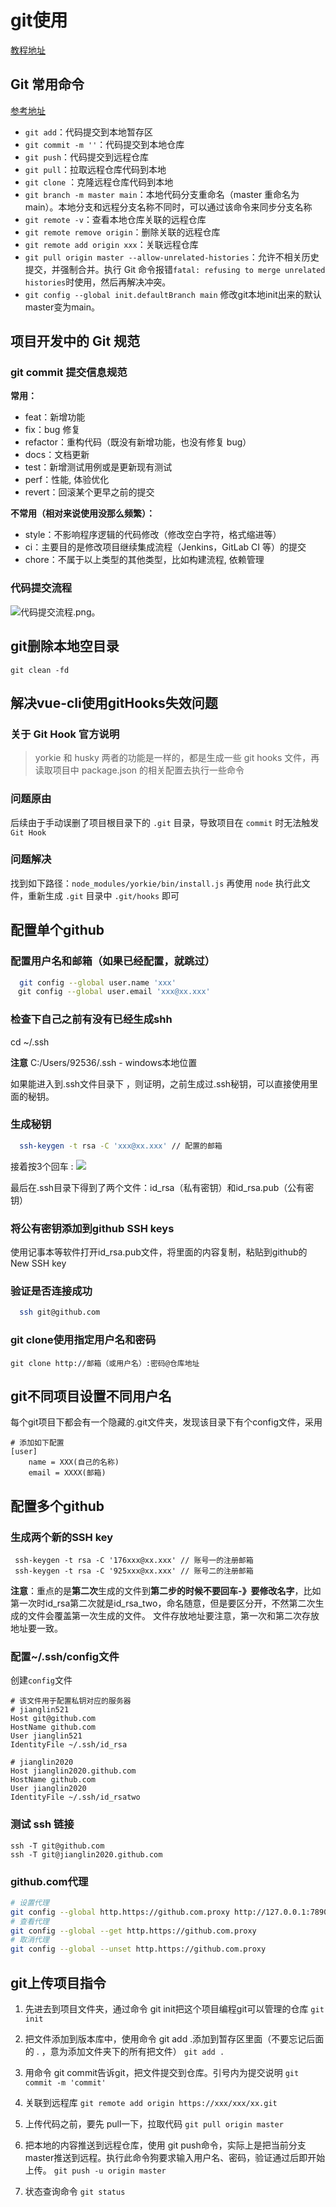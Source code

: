 # git使用

[教程地址](https://juejin.im/post/6869519303864123399)

## Git 常用命令

[参考地址](http://cleaner.love/tool/git.html)

- `git add`：代码提交到本地暂存区
- `git commit -m ''`：代码提交到本地仓库
- `git push`：代码提交到远程仓库
- `git pull`：拉取远程仓库代码到本地
- `git clone` ：克隆远程仓库代码到本地
- `git branch -m master main`：本地代码分支重命名（master 重命名为 main）。本地分支和远程分支名称不同时，可以通过该命令来同步分支名称
- `git remote -v`：查看本地仓库关联的远程仓库
- `git remote remove origin`：删除关联的远程仓库
- `git remote add origin xxx`：关联远程仓库
- `git pull origin master --allow-unrelated-histories`：允许不相关历史提交，并强制合并。执行 Git 命令报错`fatal: refusing to merge unrelated histories`时使用，然后再解决冲突。
- `git config --global init.defaultBranch main` 修改git本地init出来的默认master变为main。

## 项目开发中的 Git 规范

### git commit 提交信息规范

**常用：**

- feat：新增功能
- fix：bug 修复
- refactor：重构代码（既没有新增功能，也没有修复 bug）
- docs：文档更新
- test：新增测试用例或是更新现有测试
- perf：性能, 体验优化
- revert：回滚某个更早之前的提交

**不常用（相对来说使用没那么频繁）：**

- style：不影响程序逻辑的代码修改（修改空白字符，格式缩进等）
- ci：主要目的是修改项目继续集成流程（Jenkins，GitLab CI 等）的提交
- chore：不属于以上类型的其他类型，比如构建流程, 依赖管理

### 代码提交流程

![代码提交流程.png](https://s2.loli.net/2023/09/05/o64sHE2Jq71ZCMI.png)。

## git删除本地空目录

```shell
git clean -fd
```

## 解决vue-cli使用gitHooks失效问题

### 关于 Git Hook 官方说明
>
> yorkie 和 husky 两者的功能是一样的，都是生成一些 git hooks 文件，再读取项目中 package.json 的相关配置去执行一些命令

### 问题原由

后续由于手动误删了项目根目录下的 `.git` 目录，导致项目在 `commit` 时无法触发 `Git Hook`

### 问题解决

找到如下路径：`node_modules/yorkie/bin/install.js`
再使用 `node` 执行此文件，重新生成 `.git` 目录中 `.git/hooks` 即可

## 配置单个github

### 配置用户名和邮箱（如果已经配置，就跳过）

```bash
  git config --global user.name 'xxx' 
　git config --global user.email 'xxx@xx.xxx'
```

### 检查下自己之前有没有已经生成shh

 cd ~/.ssh

 **注意** C:/Users/92536/.ssh - windows本地位置

如果能进入到.ssh文件目录下 ，则证明，之前生成过.ssh秘钥，可以直接使用里面的秘钥。

### 生成秘钥

```bash
  ssh-keygen -t rsa -C 'xxx@xx.xxx' // 配置的邮箱
```

接着按3个回车 :
![](https://i.loli.net/2019/04/10/5cadbdb9165a5.png)

最后在.ssh目录下得到了两个文件：id_rsa（私有密钥）和id_rsa.pub（公有密钥）

### 将公有密钥添加到github SSH keys

使用记事本等软件打开id_rsa.pub文件，将里面的内容复制，粘贴到github的New SSH key

### 验证是否连接成功

```bash
  ssh git@github.com
```

### git clone使用指定用户名和密码

```shell
git clone http://邮箱（或用户名）:密码@仓库地址
```

## git不同项目设置不同用户名

每个git项目下都会有一个隐藏的.git文件夹，发现该目录下有个config文件，采用

```shell
# 添加如下配置
[user]
    name = XXX(自己的名称)
    email = XXXX(邮箱)
```

## 配置多个github

### 生成两个新的SSH key

```shell
 ssh-keygen -t rsa -C '176xxx@xx.xxx' // 账号一的注册邮箱
 ssh-keygen -t rsa -C '925xxx@xx.xxx' // 账号二的注册邮箱
```

**注意**：重点的是**第二次**生成的文件到**第二步的时候不要回车-》要修改名字**，比如第一次时id_rsa第二次就是id_rsa_two，命名随意，但是要区分开，不然第二次生成的文件会覆盖第一次生成的文件。
文件存放地址要注意，第一次和第二次存放地址要一致。

### 配置~/.ssh/config文件

创建`config`文件

```shell
# 该文件用于配置私钥对应的服务器
# jianglin521
Host git@github.com
HostName github.com
User jianglin521
IdentityFile ~/.ssh/id_rsa

# jianglin2020
Host jianglin2020.github.com
HostName github.com
User jianglin2020
IdentityFile ~/.ssh/id_rsatwo
```

### 测试 ssh 链接

```shell
ssh -T git@github.com
ssh -T git@jianglin2020.github.com
```

### github.com代理

```bash
# 设置代理
git config --global http.https://github.com.proxy http://127.0.0.1:7890
# 查看代理
git config --global --get http.https://github.com.proxy
# 取消代理
git config --global --unset http.https://github.com.proxy
```

## git上传项目指令

1. 先进去到项目文件夹，通过命令 git init把这个项目编程git可以管理的仓库
   `git init`

2. 把文件添加到版本库中，使用命令 git add .添加到暂存区里面（不要忘记后面的 . ，意为添加文件夹下的所有把文件）
   `git add .`

3. 用命令 git commit告诉git，把文件提交到仓库。引号内为提交说明
   `git commit -m 'commit'`

4. 关联到远程库
   `git remote add origin https://xxx/xxx/xx.git`

5. 上传代码之前，要先 pull一下，拉取代码
   `git pull origin master`

6. 把本地的内容推送到远程仓库，使用 git push命令，实际上是把当前分支master推送到远程。执行此命令狗要求输入用户名、密码，验证通过后即开始上传。
   `git push -u origin master`

7. 状态查询命令
   `git status`
